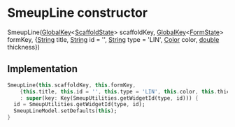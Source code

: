 


# SmeupLine constructor







SmeupLine([GlobalKey](https://api.flutter.dev/flutter/widgets/GlobalKey-class.html)&lt;[ScaffoldState](https://api.flutter.dev/flutter/material/ScaffoldState-class.html)> scaffoldKey, [GlobalKey](https://api.flutter.dev/flutter/widgets/GlobalKey-class.html)&lt;[FormState](https://api.flutter.dev/flutter/widgets/FormState-class.html)> formKey, {[String](https://api.flutter.dev/flutter/dart-core/String-class.html) title, [String](https://api.flutter.dev/flutter/dart-core/String-class.html) id = '', [String](https://api.flutter.dev/flutter/dart-core/String-class.html) type = 'LIN', [Color](https://api.flutter.dev/flutter/dart-ui/Color-class.html) color, [double](https://api.flutter.dev/flutter/dart-core/double-class.html) thickness})





## Implementation

```dart
SmeupLine(this.scaffoldKey, this.formKey,
    {this.title, this.id = '', this.type = 'LIN', this.color, this.thickness})
    : super(key: Key(SmeupUtilities.getWidgetId(type, id))) {
  id = SmeupUtilities.getWidgetId(type, id);
  SmeupLineModel.setDefaults(this);
}
```







